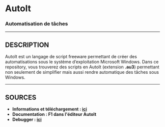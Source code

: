 # AutoIt
### Automatisation de tâches

------------------------------------------------
## DESCRIPTION
AutoIt est un langage de script freeware permettant de créer des automatisations sous le système d’exploitation Microsoft Windows.
Dans ce repository, vous trouverez des scripts en AutoIt (extension **.au3**) permettant non seulement de simplifier mais aussi rendre automatique des tâches sous Windows.

------------------------------------------------
## SOURCES
* **Informations et téléchargement : [ici](https://www.autoitscript.com/site/autoit/)**
* **Documentation : F1 dans l'éditeur AutoIt**
* **Debugger : [ici](http://www.thefoolonthehill.net/drupal/AutoIt%20Debugger)** 